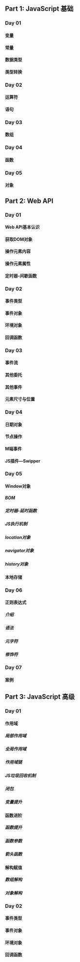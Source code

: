 ## Part 1: JavaScript 基础 

### Day 01

#### 变量
#### 常量
#### 数据类型
#### 类型转换

### Day 02

#### 运算符
#### 语句

### Day 03

#### 数组

### Day 04

#### 函数

### Day 05

#### 对象

## Part 2: Web API 

### Day 01

#### Web API基本认识
#### 获取DOM对象
#### 操作元素内容
#### 操作元素属性
#### 定时器-间歇函数

### Day 02

#### 事件类型
#### 事件对象
#### 环境对象
#### 回调函数

### Day 03

#### 事件流
#### 其他委托
#### 其他事件
#### 元素尺寸与位置

### Day 04

#### 日期对象
#### 节点操作
#### M端事件
#### JS插件—Swipper

### Day 05

#### Window对象

  ##### BOM
  ##### 定时器-延时函数
  ##### JS执行机制
  ##### location对象
  ##### navigator对象
  ##### history对象

#### 本地存储

### Day 06

#### 正则表达式

  ##### 介绍
  ##### 语法
  ##### 元字符
  ##### 修饰符

### Day 07

#### 案例

## Part 3: JavaScript 高级 

### Day 01

#### 作用域
  ##### 局部作用域
  ##### 全局作用域
  ##### 作用域链
  ##### JS垃圾回收机制
  ##### 闭包
  ##### 变量提升

#### 函数进阶
  ##### 函数提升
  ##### 函数参数
  ##### 箭头函数

#### 解构赋值
  ##### 数组解构
  ##### 对象解构



### Day 02

#### 事件类型

#### 事件对象

#### 环境对象

#### 回调函数

















